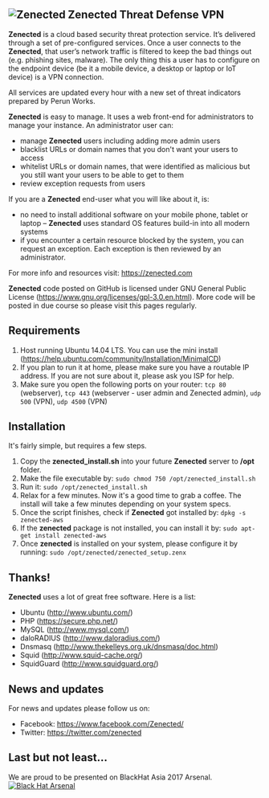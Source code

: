 ![Zenected](https://zenected.com/zenected_logo_h120.png)
Zenected Threat Defense VPN
---------------------------

__Zenected__ is a cloud based security threat protection service. It’s delivered through a set of pre-configured services. Once a user connects to the __Zenected__, that user’s network traffic is filtered to keep the bad things out (e.g. phishing sites, malware). The only thing this a user has to configure on the endpoint device (be it a mobile device, a desktop or laptop or IoT device) is a VPN connection.

All services are updated every hour with a new set of threat indicators prepared by Perun Works.

__Zenected__ is easy to manage. It uses a web front-end for administrators to manage your instance. An administrator user can:
- manage __Zenected__ users including adding more admin users
- blacklist URLs or domain names that you don't want your users to access
- whitelist URLs or domain names, that were identified as malicious but you still want your users to be able to get to them
- review exception requests from users

If you are a __Zenected__ end-user what you will like about it, is:
- no need to install additional software on your mobile phone, tablet or laptop – __Zenected__ uses standard OS features build-in into all modern systems
- if you encounter a certain resource blocked by the system, you can request an exception. Each exception is then reviewed by an administrator.

For more info and resources visit: https://zenected.com

__Zenected__ code posted on GitHub is licensed under GNU General Public License (https://www.gnu.org/licenses/gpl-3.0.en.html). More code will be posted in due course so please visit this pages regularly.

Requirements
------------
1. Host running Ubuntu 14.04 LTS. You can use the mini install (https://help.ubuntu.com/community/Installation/MinimalCD)
2. If you plan to run it at home, please make sure you have a routable IP address. If you are not sure about it, please ask you ISP for help.
3. Make sure you open the following ports on your router:
   `tcp 80` (webserver),
   `tcp 443` (webserver - user admin and Zenected admin),
   `udp 500` (VPN),
   `udp 4500` (VPN)

Installation
------------
It's fairly simple, but requires a few steps.

1. Copy the **__zenected_install.sh__** into your future __Zenected__ server to __/opt__ folder.
2. Make the file executable by:
   `sudo chmod 750 /opt/zenected_install.sh`
3. Run it:
   `sudo /opt/zenected_install.sh`
4. Relax for a few minutes. Now it's a good time to grab a coffee. The install will take a few minutes depending on your system specs.
5. Once the script finishes, check if __Zenected__ got installed by:
   `dpkg -s zenected-aws`
6. If the __zenected__ package is not installed, you can install it by:
   `sudo apt-get install zenected-aws`
7. Once __zenected__ is installed on your system, please configure it by running:
   `sudo /opt/zenected/zenected_setup.zenx`
   
Thanks!
-------
__Zenected__ uses a lot of great free software. Here is a list:

- Ubuntu (http://www.ubuntu.com/)
- PHP (https://secure.php.net/)
- MySQL (http://www.mysql.com/)
- daloRADIUS (http://www.daloradius.com/)
- Dnsmasq (http://www.thekelleys.org.uk/dnsmasq/doc.html)
- Squid (http://www.squid-cache.org/)
- SquidGuard (http://www.squidguard.org/)

News and updates
----------------
For news and updates please follow us on:

- Facebook: https://www.facebook.com/Zenected/
- Twitter: https://twitter.com/zenected

Last but not least...
---------------------
We are proud to be presented on BlackHat Asia 2017 Arsenal.
[![Black Hat Arsenal](https://zenected.com/wp-content/uploads/2017/02/blackhat_2017.png)](https://www.toolswatch.org/2017/02/the-black-hat-arsenal-asia-2017-great-line-up/)

